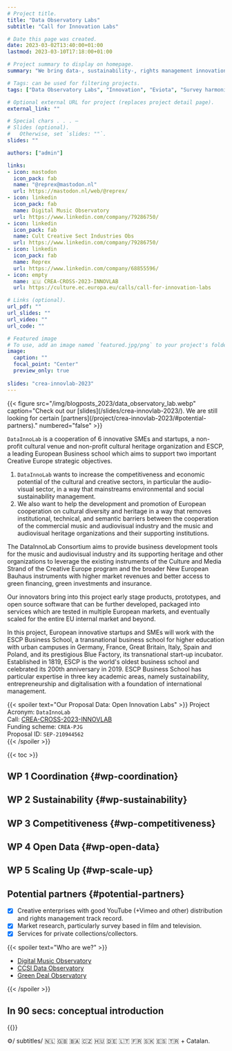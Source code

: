 ```yaml
---
# Project title.
title: "Data Observatory Labs"
subtitle: "Call for Innovation Labs" 

# Date this page was created.
date: 2023-03-02T13:40:00+01:00
lastmod: 2023-03-10T17:18:00+01:00

# Project summary to display on homepage.
summary: "We bring data-, sustainability-, rights management innovation, and novel distribution models nearer to the grassroots level of creation."

# Tags: can be used for filtering projects.
tags: ["Data Observatory Labs", "Innovation", "Eviota", "Survey harmonization", "music", "film"]

# Optional external URL for project (replaces project detail page).
external_link: ""

# Special chars . . . —
# Slides (optional).
#   Otherwise, set `slides: ""`.
slides: ""

authors: ["admin"]

links:
- icon: mastodon
  icon_pack: fab
  name: "@reprex@mastodon.nl"
  url: https://mastodon.nl/web/@reprex/
- icon: linkedin
  icon_pack: fab
  name: Digital Music Observatory
  url: https://www.linkedin.com/company/79286750/
- icon: linkedin
  icon_pack: fab
  name: Cult Creative Sect Industries Obs
  url: https://www.linkedin.com/company/79286750/
- icon: linkedin
  icon_pack: fab
  name: Reprex
  url: https://www.linkedin.com/company/68855596/
- icon: empty
  name: 🇪🇺 CREA-CROSS-2023-INNOVLAB
  url: https://culture.ec.europa.eu/calls/call-for-innovation-labs

# Links (optional).
url_pdf: ""
url_slides: ""
url_video: ""
url_code: ""

# Featured image
# To use, add an image named `featured.jpg/png` to your project's folder. 
image:
  caption: ""
  focal_point: "Center"
  preview_only: true
  
slides: "crea-innovlab-2023"
---
```


<td style="text-align: center;">{{< figure src="/img/blogposts_2023/data_observatory_lab.webp" caption="Check out our [slides](/slides/crea-innovlab-2023/). We are still looking for certain [partners](/project/crea-innovlab-2023/#potential-partners)." numbered="false" >}}</td>

`DataInnoLab` is a cooperation of 6 innovative SMEs and startups, a non-profit cultural venue and non-profit cultural heritage organization and ESCP, a leading European Business school which aims to support two important Creative Europe strategic objectives.

1.  `DataInnoLab` wants to increase the competitiveness and economic potential of the cultural and creative sectors, in particular the audio-visual sector, in a way that mainstreams environmental and social sustainability management.
2. We also want to help the development and promotion of European cooperation on cultural diversity and heritage in a way that removes institutional, technical, and semantic barriers between the cooperation of the commercial music and audiovisual industry and the music and audiovisual heritage organizations and their supporting institutions.

The DataInnoLab Consortium aims to provide business development tools for the music and audiovisual industry and its supporting heritage and other organizations to leverage the existing instruments of the Culture and Media Strand of the Creative Europe program and the broader New European Bauhaus instruments with higher market revenues and better access to green financing, green investments and insurance. 

Our innovators bring into this project early stage products, prototypes, and open source software that can be further developed, packaged into services which are tested in multiple European markets, and eventually scaled for the entire EU internal market and beyond.
 
In this project, European innovative startups and SMEs will work with the ESCP Business School, a transnational business school for higher education with urban campuses in Germany, France, Great Britain, Italy, Spain and Poland, and its prestigious Blue Factory, its transnational start-up incubator. Established in 1819, ESCP is the world's oldest business school and celebrated its 200th anniversary in 2019. ESCP Business School has particular expertise in three key academic areas, namely sustainability, entrepreneurship and digitalisation with a foundation of international management.

{{< spoiler text="Our Proposal Data: Open Innovation Labs" >}}
Project Acronym: `DataInnoLab`</br>
Call: [CREA-CROSS-2023-INNOVLAB](https://culture.ec.europa.eu/calls/call-for-innovation-labs)</br>
Funding scheme: `CREA-PJG`</br>
Proposal ID: `SEP-210944562`</br>
{{< /spoiler >}}


{{< toc >}}

## WP 1 Coordination {#wp-coordination}

## WP 2 Sustainability {#wp-sustainability}

## WP 3 Competitiveness {#wp-competitiveness}

## WP 4 Open Data {#wp-open-data}

## WP 5 Scaling Up {#wp-scale-up}

## Potential partners {#potential-partners}

- [x] Creative enterprises with good YouTube (+Vimeo and other) distribution and rights management track record.
- [x] Market research, particularly survey based in film and television.
- [x] Services for private collections/collectors.
 
{{< spoiler text="Who are we?" >}}

- [Digital Music Observatory](https://music.dataobservatory.eu/#contributors)
- [CCSI Data Observatory](https://ccsi.dataobservatory.eu/#contributors)
- [Green Deal Observatory](https://greendeal.dataobservatory.eu/#contributors)

{{< /spoiler >}}

## In 90 secs: conceptual introduction

{{<youtube bgp-n55TKCk>}}

⚙️/ subtitles/ 🇳🇱 🇬🇧 🇧🇦 🇨🇿 🇭🇺 🇩🇪 🇱🇹 🇫🇷 🇸🇰 🇪🇸 🇹🇷 + Catalan.



